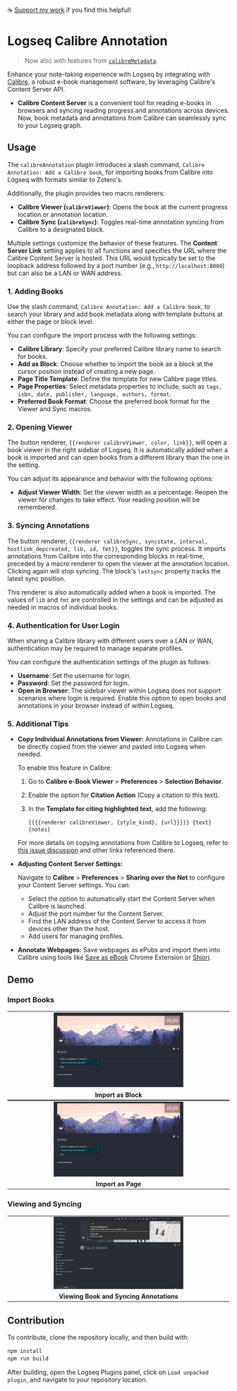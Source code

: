 ☕ [Support my work](https://www.buymeacoffee.com/duydole00) if you find this helpful!

# Logseq Calibre Annotation

> Now also with features from [`calibreMetadata`](https://github.com/duydl/logseq-calibre-metadata).

Enhance your note-taking experience with Logseq by integrating with [Calibre](https://calibre-ebook.com/), a robust e-book management software, by leveraging Calibre's Content Server API.

- **Calibre Content Server** is a convenient tool for reading e-books in browsers and syncing reading progress and annotations across devices. Now, book metadata and annotations from Calibre can seamlessly sync to your Logseq graph.

## Usage

The `calibreAnnotation` plugin introduces a slash command, `Calibre Annotation: Add a Calibre book`, for importing books from Calibre into Logseq with formats similar to Zotero's.

Additionally, the plugin provides two macro renderers:
- **Calibre Viewer (`calibreViewer`)**: Opens the book at the current progress location or annotation location.
- **Calibre Sync (`calibreSync`)**: Toggles real-time annotation syncing from Calibre to a designated block.

Multiple settings customize the behavior of these features. The **Content Server Link** setting applies to all functions and specifies the URL where the Calibre Content Server is hosted. This URL would typically be set to the loopback address followed by a port number (e.g., `http://localhost:8080`) but can also be a LAN or WAN address.

### 1. Adding Books

Use the slash command, `Calibre Annotation: Add a Calibre book`, to search your library and add book metadata along with template buttons at either the page or block level.

You can configure the import process with the following settings:

- **Calibre Library**: Specify your preferred Calibre library name to search for books.
- **Add as Block**: Choose whether to import the book as a block at the cursor position instead of creating a new page.
- **Page Title Template**: Define the template for new Calibre page titles.
- **Page Properties**: Select metadata properties to include, such as `tags, isbn, date, publisher, language, authors, format`. 
- **Preferred Book Format**: Choose the preferred book format for the Viewer and Sync macros.

### 2. Opening Viewer

The button renderer, `{{renderer calibreViewer, color, link}}`, will open a book viewer in the right sidebar of Logseq. It is automatically added when a book is imported and can open books from a different library than the one in the setting.

You can adjust its appearance and behavior with the following options:

- **Adjust Viewer Width**: Set the viewer width as a percentage. Reopen the viewer for changes to take effect. Your reading position will be remembered.

### 3. Syncing Annotations

The button renderer, `{{renderer calibreSync, syncstate, interval, hostlink_depcreated, lib, id, fmt}}`, toggles the sync process. It imports annotations from Calibre into the corresponding blocks in real-time, preceded by a macro renderer to open the viewer at the annotation location. Clicking again will stop syncing. The block's `lastsync` property tracks the latest sync position.

This renderer is also automatically added when a book is imported. The values of `lib` and `fmt` are controlled in the settings and can be adjusted as needed in macros of individual books.

### 4. Authentication for User Login

When sharing a Calibre library with different users over a LAN or WAN, authentication may be required to manage separate profiles. 

You can configure the authentication settings of the plugin as follows:

- **Username**: Set the username for login.
- **Password**: Set the password for login.
- **Open in Browser**: The sidebar viewer within Logseq does not support scenarios where login is required. Enable this option to open books and annotations in your browser instead of within Logseq.


### 5. Additional Tips


- **Copy Individual Annotations from Viewer:** Annotations in Calibre can be directly copied from the viewer and pasted into Logseq when needed.

    To enable this feature in Calibre:

    1. Go to **Calibre e-Book Viewer** > **Preferences** > **Selection Behavior**.
    2. Enable the option for **Citation Action** (Copy a citation to this text).
    3. In the **Template for citing highlighted text**, add the following:

        ```plaintext
        {{{{renderer calibreViewer, {style_kind}, {url}}}}} {text} 
        {notes}
        ```

    For more details on copying annotations from Calibre to Logseq, refer to [this issue discussion](https://github.com/duydl/logseq-calibre-annotation/issues/8#issuecomment-2046574914) and other links referenced there.
  
- **Adjusting Content Server Settings:**

  Navigate to **Calibre** > **Preferences** > **Sharing over the Net** to configure your Content Server settings. You can:

  - Select the option to automatically start the Content Server when Calibre is launched.
  - Adjust the port number for the Content Server.
  - Find the LAN address of the Content Server to access it from devices other than the host.
  - Add users for managing profiles.
  
- **Annotate Webpages:** Save webpages as ePubs and import them into Calibre using tools like [Save as eBook](https://github.com/alexadam/save-as-ebook) Chrome Extension or [Shiori](https://github.com/go-shiori/shiori).

## Demo

<!-- Add GIFs to showcase plugin features -->
### Import Books

<table align="center" style="width: auto; margin: 0 auto;">
  <tr>
    <td align="center"><img src="screenshots/demo1.gif" alt="Import as Block" style="width: 60%;"></td>
  </tr>
  <tr>
    <td align="center"><strong>Import as Block</strong></td>
  </tr>
</table>
<table align="center" style="width: auto; margin: 0 auto;">
  <tr>
    <td align="center"><img src="screenshots/demo2.gif" alt="Import as Page" style="width: 60%;"></td>
  </tr>
  <tr>
    <td align="center"><strong>Import as Page</strong></td>
  </tr>
</table>

### Viewing and Syncing

<table align="center" style="width: auto; margin: 0 auto;">
  <tr>
    <td align="center"><img src="screenshots/demo3.gif" alt="Viewing Book and Syncing Annotations" style="width: 60%;"></td>
  </tr>
  <tr>
    <td align="center"><strong>Viewing Book and Syncing Annotations</strong></td>
  </tr>
</table>


## Contribution

To contribute, clone the repository locally, and then build with:

```sh
npm install
npm run build
```

After building, open the Logseq Plugins panel, click on `Load unpacked plugin`, and navigate to your repository location.
